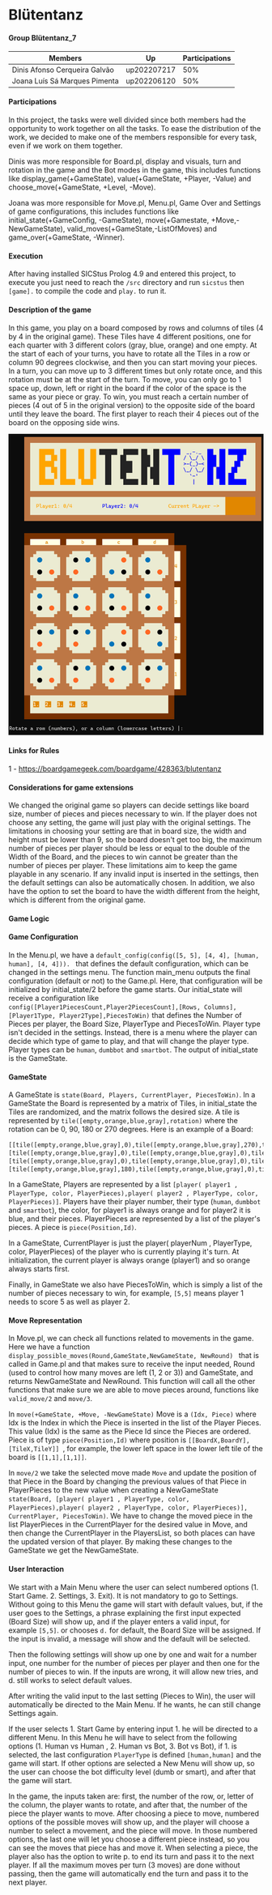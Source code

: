 # Blütentanz
#### Group Blütentanz_7

| Members | Up | Participations |
|---------|----|----------------|
|Dinis Afonso Cerqueira Galvão | up202207217| 50% |
|Joana Luís Sá Marques Pimenta | up202206120 | 50% |

#### Participations
In this project, the tasks were well divided since both members had the opportunity to work together on all the tasks. To ease the distribution of the work, we decided to make one of the members responsible for every task, even if we work on them together.

Dinis was more responsible for Board.pl, display and visuals, turn and rotation in the game and the Bot modes in the game, this includes functions like display_game(+GameState), value(+GameState, +Player, -Value) and choose_move(+GameState, +Level, -Move).

Joana was more responsible for Move.pl, Menu.pl, Game Over and Settings of game configurations, this includes functions like initial_state(+GameConfig, -GameState), move(+Gamestate, +Move,-NewGameState), valid_moves(+GameState,-ListOfMoves) and game_over(+GameState, -Winner).
#### Execution
After having installed SICStus Prolog 4.9 and entered this project, to execute you just need to reach the `/src` directory and run `sicstus` then `[game].`  to compile the code and `play.` to run it.

#### Description of the game
In this game, you play on a board composed by rows and columns of tiles (4 by 4 in the original game). These Tiles have 4 different positions, one for each quarter with 3 different colors (gray, blue, orange) and one empty. At the start of each of your turns, you have to rotate all the Tiles in a row or column 90 degrees clockwise, and then you can start moving your pieces. In a turn, you can move up to 3 different times but only rotate once, and this rotation must be at the start of the turn. To move, you can only go to 1 space up, down, left or right in the board if the color of the space is the same as your piece or gray. To win, you must reach a certain number of pieces (4 out of 5 in the original version) to the opposite side of the board until they leave the board. The first player to reach their 4 pieces out of the board on the opposing side wins.

![image](image_board.png)

#### Links for Rules
1 - https://boardgamegeek.com/boardgame/428363/blutentanz

#### Considerations for game extensions
We changed the original game so players can decide settings like board size, number of pieces and pieces necessary to win. If the player does not choose any setting, the game will just play with the original settings. The limitations in choosing your setting are that in board size, the width and height must be lower than 9, so the board doesn't get too big, the maximum number of pieces per player should be less or equal to the double of the Width of the Board, and the pieces to win cannot be greater than the number of pieces per player. These limitations aim to keep the game playable in any scenario. If any invalid input is inserted in the settings, then the default settings can also be automatically chosen. In addition, we also have the option to set the board to have the width different from the height, which is different from the original game.

#### Game Logic
#### Game Configuration
  
In the Menu.pl, we have a `default_config(config([5, 5], [4, 4], [human, human], [4, 4])). ` that defines the default configuration, which can be changed in the settings menu. The function main_menu outputs the final configuration (default or not) to the Game.pl.
Here, that configuration will be initialized by initial_state/2 before the game starts. Our initial_state will receive a configuration like `config([Player1PiecesCount,Player2PiecesCount],[Rows, Columns], [Player1Type, Player2Type],PiecesToWin)` that defines the Number of Pieces per player, the Board Size, PlayerType and PiecesToWin. Player type isn't decided in the settings. Instead, there is a menu where the player can decide which type of game to play, and that will change the player type. Player types can be `human`, `dumbbot` and `smartbot`. The output of initial_state is the GameState. 

#### GameState

A GameState is `state(Board, Players, CurrentPlayer, PiecesToWin)`. In a GameState the Board is represented by a matrix of Tiles, in initial_state the Tiles are randomized, and the matrix follows the desired size. A tile is represented by `tile([empty,orange,blue,gray],rotation)` where the rotation can be 0, 90, 180 or 270 degrees. Here is an example of a Board:
```
[[tile([empty,orange,blue,gray],0),tile([empty,orange,blue,gray],270),tile([empty,orange,blue,gray],90),tile([empty,orange,blue,gray],270)],
[tile([empty,orange,blue,gray],0),tile([empty,orange,blue,gray],0),tile([empty,orange,blue,gray],0),tile([empty,orange,blue,gray],0)],
[tile([empty,orange,blue,gray],0),tile([empty,orange,blue,gray],0),tile([empty,orange,blue,gray],180),tile([empty,orange,blue,gray],0)],
[tile([empty,orange,blue,gray],180),tile([empty,orange,blue,gray],0),tile([empty,orange,blue,gray],90),tile([empty,orange,blue,gray],270)]]
```
In a GameState, Players are represented by a list `[player( player1 , PlayerType, color, PlayerPieces),player( player2 , PlayerType, color, PlayerPieces)]`. Players have their player number, their type (`human`, `dumbbot` and `smartbot`), the color, for player1 is always orange and for player2 it is blue, and their pieces. PlayerPieces are represented by a list of the player's pieces. A piece is `piece(Position,Id)`. 

In a GameState, CurrentPlayer is just the player( playerNum , PlayerType, color, PlayerPieces) of the player who is currently playing it's turn. At initialization, the current player is always orange (player1) and so orange always starts first.

Finally, in GameState we also have PiecesToWin, which is simply a list of the number of pieces necessary to win, for example, `[5,5]` means player 1 needs to score 5 as well as player 2.

#### Move Representation

In Move.pl, we can check all functions related to movements in the game.
Here we have a function `display_possible_moves(Round,GameState,NewGameState, NewRound) ` that is called in Game.pl and that makes sure to receive the input needed, Round (used to control how many moves are left (1, 2 or 3))  and GameState, and returns NewGameState and NewRound. This function will call all the other functions that make sure we are able to move pieces around, functions like `valid_move/2` and `move/3`. 

In `move(+GameState, +Move, -NewGameState)` Move is a `(Idx, Piece)` where Idx is the Index in which the Piece is inserted in the list of the Player Pieces. This value (Idx) is the same as the Piece Id since the Pieces are ordered. Piece is of type `piece(Position,Id)` where position is `[[BoardX,BoardY],[TileX,TileY]] `, for example, the lower left space in the lower left tile of the board is `[[1,1],[1,1]]`. 

In `move/2` we take the selected move made `Move` and update the position of that Piece in the Board by changing the previous values of that Piece in PlayerPieces to the new value when creating a NewGameState `state(Board, [player( player1 , PlayerType, color, PlayerPieces),player( player2 , PlayerType, color, PlayerPieces)], CurrentPlayer, PiecesToWin)`. We have to change the moved piece in the list PlayerPieces in the CurrentPlayer for the desired value in Move, and then change the CurrentPlayer in the PlayersList, so both places can have the updated version of that player. By making these changes to the GameState we get the NewGameState.

#### User Interaction

We start with a Main Menu where the user can select numbered options (1. Start Game. 2. Settings, 3. Exit). It is not mandatory to go to Settings. Without going to this Menu the game will start with default values, but, if the user goes to the Settings, a phrase explaining the first input expected (Board Size) will show up, and if the player enters a valid input, for example `[5,5]`. or chooses `d.` for default, the Board Size will be assigned. If the input is invalid, a message will show and the default will be selected.

Then the following settings will show up one by one and wait for a number input, one number for the number of pieces per player and then one for the number of pieces to win. If the inputs are wrong, it will allow new tries, and d. still works to select default values.

After writing the valid input to the last setting (Pieces to Win), the user will automatically be directed to the Main Menu. If he wants, he can still change Settings again.

If the user selects 1. Start Game by entering input 1. he will be directed to a different Menu. In this Menu he will have to select from the following options (1. Human vs Human , 2. Human vs Bot, 3. Bot vs Bot), if 1. is selected, the last configuration `PlayerType` is defined `[human,human]` and the game will start. If other options are selected a New Menu will show up, so the user can choose the bot difficulty level (dumb or smart), and after that the game will start.

In the game, the inputs taken are: first, the number of the row, or, letter of the column, the player wants to rotate, and after that, the number of the piece the player wants to move. After choosing a piece to move, numbered options of the possible moves will show up, and the player will choose a number to select a movement, and the piece will move. In those numbered options, the last one will let you choose a different piece instead, so you can see the moves that piece has and move it. When selecting a piece, the player also has the option to write p. to end its turn and pass it to the next player. If all the maximum moves per turn (3 moves) are done without passing, then the game will automatically end the turn and pass it to the next player.



  







